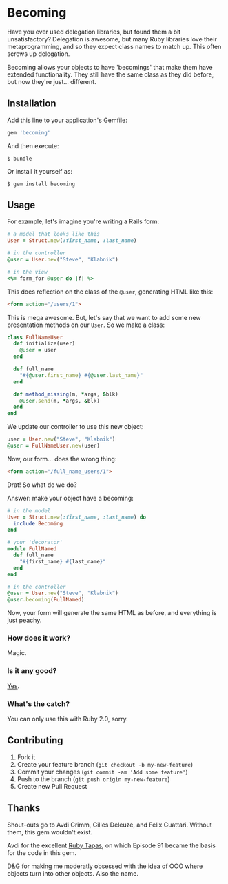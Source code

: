 # Becoming

Have you ever used delegation libraries, but found them a bit unsatisfactory?
Delegation is awesome, but many Ruby libraries love their metaprogramming, and
so they expect class names to match up. This often screws up delegation.

Becoming allows your objects to have 'becomings' that make them have extended
functionality. They still have the same class as they did before, but now
they're just... different.

## Installation

Add this line to your application's Gemfile:

```ruby
gem 'becoming'
```
And then execute:

    $ bundle

Or install it yourself as:

    $ gem install becoming

## Usage

For example, let's imagine you're writing a Rails form:

```ruby
# a model that looks like this
User = Struct.new(:first_name, :last_name)

# in the controller
@user = User.new("Steve", "Klabnik")

# in the view
<%= form_for @user do |f| %>
```

This does reflection on the class of the `@user`, generating HTML like this:

```html
<form action="/users/1">
```

This is mega awesome. But, let's say that we want to add some new presentation
methods on our `User`. So we make a class:

```ruby
class FullNameUser
  def initialize(user)
    @user = user
  end

  def full_name
    "#{@user.first_name} #{@user.last_name}"
  end

  def method_missing(m, *args, &blk)
    @user.send(m, *args, &blk)
  end
end
```

We update our controller to use this new object:

```ruby
user = User.new("Steve", "Klabnik")
@user = FullNameUser.new(user)
```

Now, our form... does the wrong thing:

```html
<form action="/full_name_users/1">
```

Drat! So what do we do?

Answer: make your object have a becoming:

```ruby
# in the model
User = Struct.new(:first_name, :last_name) do
  include Becoming
end

# your 'decorator'
module FullNamed
  def full_name
    "#{first_name} #{last_name}"
  end
end

# in the controller
@user = User.new("Steve", "Klabnik")
@user.becoming(FullNamed)
```

Now, your form will generate the same HTML as before, and everything is
just peachy.

### How does it work?

Magic.

### Is it any good?

[Yes](https://news.ycombinator.com/item?id=3067434).

### What's the catch?

You can only use this with Ruby 2.0, sorry. 

## Contributing

1. Fork it
2. Create your feature branch (`git checkout -b my-new-feature`)
3. Commit your changes (`git commit -am 'Add some feature'`)
4. Push to the branch (`git push origin my-new-feature`)
5. Create new Pull Request

## Thanks

Shout-outs go to Avdi Grimm, Gilles Deleuze, and Felix Guattari. Without them,
this gem wouldn't exist.

Avdi for the excellent [Ruby Tapas](http://www.rubytapas.com/), on which
Episode 91 became the basis for the code in this gem.

D&G for making me moderatly obsessed with the idea of OOO where objects turn
into other objects. Also the name.
